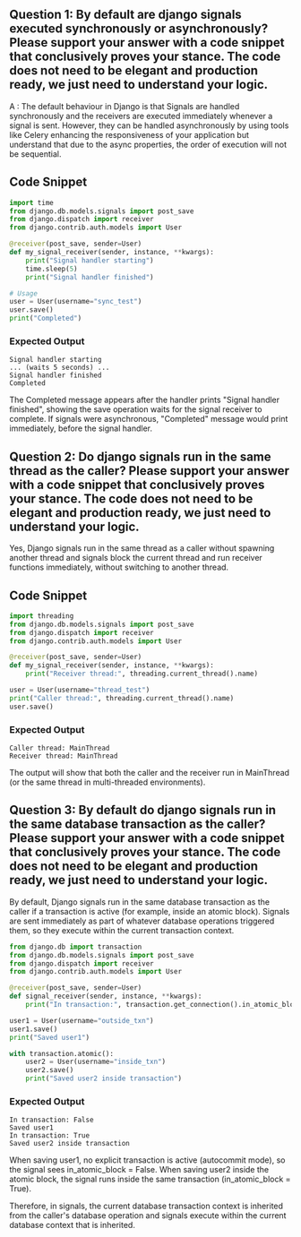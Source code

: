 ## Question 1: By default are django signals executed synchronously or asynchronously? Please support your answer with a code snippet that conclusively proves your stance. The code does not need to be elegant and production ready, we just need to understand your logic.

A : The default behaviour in Django is that Signals are handled synchronously and the receivers are executed immediately whenever a signal is sent. However, they can be handled asynchronously by using tools like Celery enhancing the responsiveness of your application but understand that due to the async properties, the order of execution will not be sequential.

## Code Snippet

```python
import time
from django.db.models.signals import post_save
from django.dispatch import receiver
from django.contrib.auth.models import User

@receiver(post_save, sender=User)
def my_signal_receiver(sender, instance, **kwargs):
    print("Signal handler starting")
    time.sleep(5)
    print("Signal handler finished")

# Usage
user = User(username="sync_test")
user.save()
print("Completed")
```

### Expected Output
```
Signal handler starting
... (waits 5 seconds) ...
Signal handler finished
Completed
```

The Completed message appears after the handler prints "Signal handler finished", showing the save operation waits for the signal receiver to complete.
If signals were asynchronous, "Completed" message would print immediately, before the signal handler.


## Question 2: Do django signals run in the same thread as the caller? Please support your answer with a code snippet that conclusively proves your stance. The code does not need to be elegant and production ready, we just need to understand your logic.

Yes, Django signals run in the same thread as a caller without spawning another thread and signals block the current thread and run receiver functions immediately, without switching to another thread.

## Code Snippet

```python
import threading
from django.db.models.signals import post_save
from django.dispatch import receiver
from django.contrib.auth.models import User

@receiver(post_save, sender=User)
def my_signal_receiver(sender, instance, **kwargs):
    print("Receiver thread:", threading.current_thread().name)

user = User(username="thread_test")
print("Caller thread:", threading.current_thread().name)
user.save()
```

### Expected Output
```
Caller thread: MainThread
Receiver thread: MainThread
```

The output will show that both the caller and the receiver run in MainThread (or the same thread in multi-threaded environments).

## Question 3: By default do django signals run in the same database transaction as the caller? Please support your answer with a code snippet that conclusively proves your stance. The code does not need to be elegant and production ready, we just need to understand your logic.

By default, Django signals run in the same database transaction as the caller if a transaction is active (for example, inside an atomic block). Signals are sent immediately as part of whatever database operations triggered them, so they execute within the current transaction context.

```python
from django.db import transaction
from django.db.models.signals import post_save
from django.dispatch import receiver
from django.contrib.auth.models import User

@receiver(post_save, sender=User)
def signal_receiver(sender, instance, **kwargs):
    print("In transaction:", transaction.get_connection().in_atomic_block)

user1 = User(username="outside_txn")
user1.save()  
print("Saved user1")

with transaction.atomic():
    user2 = User(username="inside_txn")
    user2.save()  
    print("Saved user2 inside transaction")
```

### Expected Output

```
In transaction: False
Saved user1
In transaction: True
Saved user2 inside transaction
```

When saving user1, no explicit transaction is active (autocommit mode), so the signal sees in_atomic_block = False.
When saving user2 inside the atomic block, the signal runs inside the same transaction (in_atomic_block = True).

Therefore, in signals, the current database transaction context is inherited from the caller's database operation and signals execute within the current database context that is inherited.
